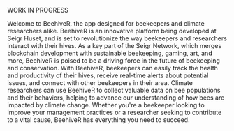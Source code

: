 WORK IN PROGRESS

Welcome to BeehiveR, the app designed for beekeepers and climate researchers alike. BeehiveR is an innovative platform being developed at Seigr Huset, and is set to revolutionize the way beekeepers and researchers interact with their hives. As a key part of the Seigr Network, which merges blockchain development with sustainable beekeeping, gaming, art, and more, BeehiveR is poised to be a driving force in the future of beekeeping and conservation. With BeehiveR, beekeepers can easily track the health and productivity of their hives, receive real-time alerts about potential issues, and connect with other beekeepers in their area. Climate researchers can use BeehiveR to collect valuable data on bee populations and their behaviors, helping to advance our understanding of how bees are impacted by climate change. Whether you're a beekeeper looking to improve your management practices or a researcher seeking to contribute to a vital cause, BeehiveR has everything you need to succeed.